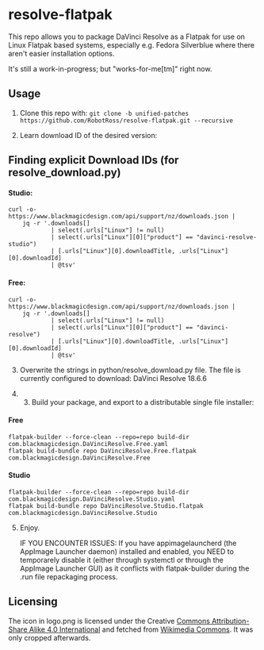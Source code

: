 
resolve-flatpak
===============

This repo allows you to package DaVinci Resolve as a Flatpak for use on Linux Flatpak
based systems, especially e.g. Fedora Silverblue where there aren't easier installation
options. 

It's still a work-in-progress; but "works-for-me[tm]" right now.

Usage
-----

1. Clone this repo with: `git clone -b unified-patches https://github.com/RobotRoss/resolve-flatpak.git --recursive`

2. Learn download ID of the desired version:

## Finding explicit Download IDs (for resolve_download.py)
#### Studio:

```
curl -o- https://www.blackmagicdesign.com/api/support/nz/downloads.json |
    jq -r '.downloads[]
            | select(.urls["Linux"] != null)
            | select(.urls["Linux"][0]["product"] == "davinci-resolve-studio")
            | [.urls["Linux"][0].downloadTitle, .urls["Linux"][0].downloadId]
            | @tsv'
```

#### Free:

```
curl -o- https://www.blackmagicdesign.com/api/support/nz/downloads.json |
    jq -r '.downloads[]
            | select(.urls["Linux"] != null)
            | select(.urls["Linux"][0]["product"] == "davinci-resolve")
            | [.urls["Linux"][0].downloadTitle, .urls["Linux"][0].downloadId]
            | @tsv'
```

3. Overwrite the strings in python/resolve_download.py file. The file is currently configured to download:
DaVinci Resolve 18.6.6

4. 3. Build your package, and export to a distributable single file installer:

#### Free
```
flatpak-builder --force-clean --repo=repo build-dir com.blackmagicdesign.DaVinciResolve.Free.yaml
flatpak build-bundle repo DaVinciResolve.Free.flatpak com.blackmagicdesign.DaVinciResolve.Free
```
#### Studio
```
flatpak-builder --force-clean --repo=repo build-dir com.blackmagicdesign.DaVinciResolve.Studio.yaml
flatpak build-bundle repo DaVinciResolve.Studio.flatpak com.blackmagicdesign.DaVinciResolve.Studio
```

5. Enjoy.

   IF YOU ENCOUNTER ISSUES: If you have appimagelauncherd (the AppImage Launcher daemon) installed and enabled, you NEED to temporarely disable it (either through systemctl or through the AppImage Launcher GUI) as it conflicts with flatpak-builder during the .run file repackaging process.


## Licensing
The icon in logo.png is licensed under the Creative [Commons Attribution-Share Alike 4.0 International](https://creativecommons.org/licenses/by-sa/4.0/deed.en) and fetched from [Wikimedia Commons](https://commons.wikimedia.org/wiki/File:DaVinci_Resolve_Studio.png). It was only cropped afterwards.
